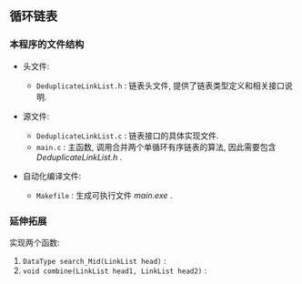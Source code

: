 ## 循环链表

### 本程序的文件结构

- 头文件:
  - `DeduplicateLinkList.h` : 链表头文件, 提供了链表类型定义和相关接口说明.

- 源文件:
  - `DeduplicateLinkList.c` : 链表接口的具体实现文件.
  - `main.c` :  主函数, 调用合并两个单循环有序链表的算法, 因此需要包含 *DeduplicateLinkList.h* .
- 自动化编译文件:
  - `Makefile` : 生成可执行文件 *main.exe* .

### 延伸拓展

实现两个函数:

1. `DataType search_Mid(LinkList head)` : 
2. `void combine(LinkList head1, LinkList head2)` : 